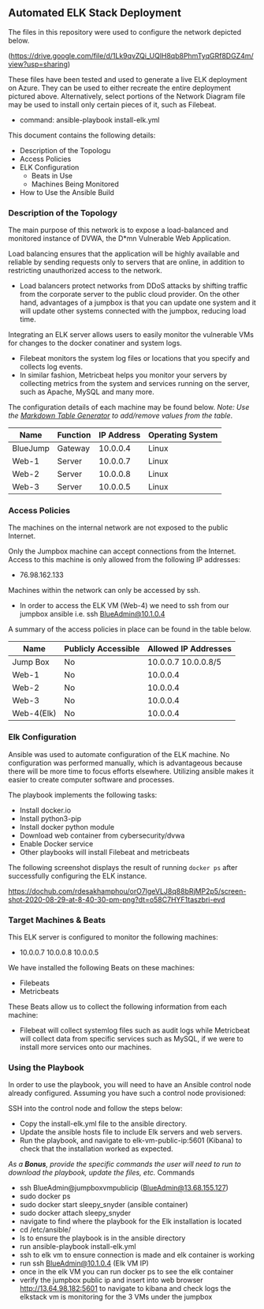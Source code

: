 ## Automated ELK Stack Deployment

The files in this repository were used to configure the network depicted below.

(https://drive.google.com/file/d/1Lk9qvZQi_UQlH8qb8PhmTyqGRf8DGZ4m/view?usp=sharing)

These files have been tested and used to generate a live ELK deployment on Azure. They can be used to either recreate the entire deployment pictured above. Alternatively, select portions of the Network Diagram file may be used to install only certain pieces of it, such as Filebeat.

  - command: ansible-playbook install-elk.yml

This document contains the following details:
- Description of the Topologu
- Access Policies
- ELK Configuration
  - Beats in Use
  - Machines Being Monitored
- How to Use the Ansible Build


### Description of the Topology

The main purpose of this network is to expose a load-balanced and monitored instance of DVWA, the D*mn Vulnerable Web Application.

Load balancing ensures that the application will be highly available and reliable by sending requests only to servers that are online, in addition to restricting unauthorized access to the network.
- Load balancers protect networks from DDoS attacks by shifting traffic from the corporate server to the public cloud provider. On the other hand, advantages of a jumpbox is that you can update one system and it will update other systems connected with the jumpbox, reducing load time.

Integrating an ELK server allows users to easily monitor the vulnerable VMs for changes to the docker conatiner and system logs.
- Filebeat monitors the system log files or locations that you specify and collects log events.
- In similar fashion, Metricbeat helps you monitor your servers by collecting metrics from the system and services running on the server, such as Apache, MySQL and many more.

The configuration details of each machine may be found below.
_Note: Use the [Markdown Table Generator](http://www.tablesgenerator.com/markdown_tables) to add/remove values from the table_.

| Name     | Function | IP Address | Operating System |
|----------|----------|------------|------------------|
| BlueJump | Gateway  | 10.0.0.4   | Linux            |
| Web-1    |  Server  | 10.0.0.7   | Linux            |
| Web-2    |  Server  | 10.0.0.8   | Linux            |
| Web-3    |  Server  | 10.0.0.5   | Linux            |

### Access Policies

The machines on the internal network are not exposed to the public Internet. 

Only the Jumpbox machine can accept connections from the Internet. Access to this machine is only allowed from the following IP addresses:
- 76.98.162.133

Machines within the network can only be accessed by ssh.
- In order to access the ELK VM (Web-4) we need to ssh from our jumpbox ansible i.e. ssh BlueAdmin@10.1.0.4

A summary of the access policies in place can be found in the table below.

| Name     | Publicly Accessible | Allowed IP Addresses |
|----------|---------------------|----------------------|
| Jump Box |          No         | 10.0.0.7 10.0.0.8/5  |
|  Web-1   |          No         |       10.0.0.4       |
|  Web-2   |          No         |       10.0.0.4       |
|  Web-3   |          No         |       10.0.0.4       |
|Web-4(Elk)|          No         |       10.0.0.4       |


### Elk Configuration

Ansible was used to automate configuration of the ELK machine. No configuration was performed manually, which is advantageous because there will be more time to focus efforts elsewhere. Utilizing ansible makes it easier to create computer software and processes.

The playbook implements the following tasks:
- Install docker.io 
- Install python3-pip
- Install docker python module
- Download web container from cybersecurity/dvwa
- Enable Docker service
- Other playbooks will install Filebeat and metricbeats

The following screenshot displays the result of running `docker ps` after successfully configuring the ELK instance.

https://dochub.com/rdesakhamphou/orO7lgeVLJ8q88bRjMP2p5/screen-shot-2020-08-29-at-8-40-30-pm-png?dt=o58C7HYF1taszbri-evd

### Target Machines & Beats
This ELK server is configured to monitor the following machines:
- 10.0.0.7 10.0.0.8 10.0.0.5

We have installed the following Beats on these machines:
- Filebeats
- Metricbeats

These Beats allow us to collect the following information from each machine:
- Filebeat will collect systemlog files such as audit logs while Metricbeat will collect data from specific services such as MySQL, if we were to install more services onto our machines.

### Using the Playbook
In order to use the playbook, you will need to have an Ansible control node already configured. Assuming you have such a control node provisioned: 

SSH into the control node and follow the steps below:
- Copy the install-elk.yml file to the ansible directory.
- Update the ansible hosts file to include Elk servers and web servers.
- Run the playbook, and navigate to elk-vm-public-ip:5601 (Kibana) to check that the installation worked as expected.


_As a **Bonus**, provide the specific commands the user will need to run to download the playbook, update the files, etc._
Commands
- ssh BlueAdmin@jumpboxvmpublicip (BlueAdmin@13.68.155.127)
- sudo docker ps
- sudo docker start sleepy_snyder (ansible container)
- sudo docker attach sleepy_snyder
- navigate to find where the playbook for the Elk installation is located
- cd /etc/ansible/
- ls to ensure the playbook is in the ansible directory
- run ansible-playbook install-elk.yml
- ssh to elk vm to ensure connection is made and elk container is working
- run ssh BlueAdmin@10.1.0.4 (Elk VM IP)
- once in the elk VM you can run docker ps to see the elk container
- verify the jumpbox public ip and insert into web browser http://13.64.98.182:5601 to navigate to kibana and check logs the elkstack vm is monitoring for the 3 VMs under the jumpbox